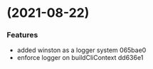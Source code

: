 #  (2021-08-22)


### Features

* added winston as a logger system 065bae0
* enforce logger on buildCliContext dd636e1



